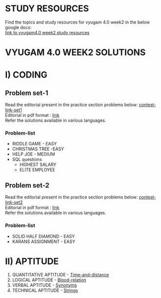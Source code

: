 # STUDY RESOURCES

Find the topics and study resources for vyugam 4.0 week2 in the below google docs: <br>
[link to vyugam4.0 week2 study resources](https://docs.google.com/document/d/1cXyKJtGKdDmwfKrr_R2d-4zmJzJpjas5XDNcwJTaQsg/edit?usp=sharing)

# VYUGAM 4.0 WEEK2 SOLUTIONS

# I) CODING

## Problem set-1
Read the editorial present in the practice section problems below:
[contest-link-set1](https://www.hackerearth.com/challenges/college/coimbatore-institute-of-technology-cit-test-draft-2/)
<br>
Editorial in pdf format : [link](https://drive.google.com/file/d/1XagD0JqfurvDrLl6BDnJ8NiNq_teR9ju/view?usp=sharing)
<br>
Refer the solutions available in various languages.
<br>

### Problem-list
* RIDDLE GAME - EASY
* CHRISTMAS TREE -EASY
* HELP JOE - MEDIUM
* SQL questions
    * HIGHEST SALARY
    * ELITE EMPLOYEE

## Problem set-2
Read the editorial present in the practice section problems below:
[contest-link-set2](https://www.hackerearth.com/challenges/college/coimbatore-institute-of-technology-cit-test-draft-1-7/)
<br>
Editorial in pdf format : [link](https://drive.google.com/file/d/1Xz-jpevXdJne6oerzJOK5GKFfCqJSSmj/view?usp=sharing)
<br>
Refer the solutions available in various languages.
<br>

### Problem-list
* SOLID HALF DIAMOND  - EASY
* KARANS ASSIGNMENT - EASY

# II) APTITUDE

1. QUANTITATIVE APTITUDE - [Time-and-distance]()
2. LOGICAL APTITUDE - [Blood-relation]()
3. VERBAL APTITUDE - [Synonyms]()
4. TECHNICAL APTITUDE - [Strings]()
